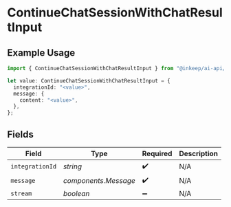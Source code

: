 # ContinueChatSessionWithChatResultInput

## Example Usage

```typescript
import { ContinueChatSessionWithChatResultInput } from "@inkeep/ai-api/models/components";

let value: ContinueChatSessionWithChatResultInput = {
  integrationId: "<value>",
  message: {
    content: "<value>",
  },
};
```

## Fields

| Field                | Type                 | Required             | Description          |
| -------------------- | -------------------- | -------------------- | -------------------- |
| `integrationId`      | *string*             | :heavy_check_mark:   | N/A                  |
| `message`            | *components.Message* | :heavy_check_mark:   | N/A                  |
| `stream`             | *boolean*            | :heavy_minus_sign:   | N/A                  |